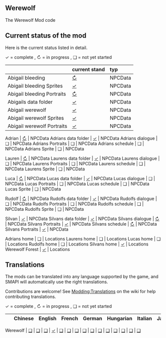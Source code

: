 ## Werewolf
The Werewolf Mod code

## Current status of the mod
Here is the current status listed in detail.

✓ = complete ,
↻ = in progress , 
❑ = not yet started

&nbsp;                     | current stand                                                          | typ
:------------------------- | :--------------------------------------------------------------------- | :--------------------------------------------------------------------
Abigail bleeding           | [↻](https://github.com/Smapifan/Project-mythical-creatures/blob/main/Werewolf/Werewolf/assets/NpcData/Abigail/Abigail.json)                      | NPCData
Abigail bleeding Sprites   | [✓](https://github.com/Smapifan/Project-mythical-creatures/blob/main/Werewolf/Werewolf/assets/NpcData/Abigail/Characters)                   | NPCData
Abigail bleeding Portraits | [↻](Werewolf/assets/NpcData/Abigail/Characters)                   | NPCData
Abigails data folder       | [✓](Werewolf/assets/NpcData/Abigail)                                   | NPCData
Abigail werewolf           | [✓](Werewolf/assets/NpcData/Abigail/W_Abigail.json)                    | NPCData
Abigail werewolf Sprites   | [✓](Werewolf/assets/NpcData/Abigail/Characters.json)                   | NPCData
Abigail werewolf Portraits | [✓](Werewolf/assets/NpcData/Abigail/Characters.json)                   | NPCData

Adrian                       | [↻](Werewolf/assets/NpcData/Adrian/Adrian.json)                      | NPCData
Adrians data folder          | [✓](Werewolf/assets/NpcData/Adrian)                                  | NPCData
Adrians dialogue             |  ❑                                                                   | NPCData
Adrians Portraits            |  ❑                                                                   | NPCData
Adrians schedule             |  ❑                                                                   | NPCData
Adrians Sprite               |  ❑                                                                   | NPCData

Lauren                       | [↻](Werewolf/assets/NpcData/Lauren/Lauren.json)                      | NPCData
Laurens data folder          | [✓](Werewolf/assets/NpcData/Lauren)                                  | NPCData
Laurens dialogue             |  ❑                                                                   | NPCData
Laurens Portraits            |  ❑                                                                   | NPCData
Laurens schedule             |  ❑                                                                   | NPCData
Laurens Sprite               |  ❑                                                                   | NPCData

Luca                       | [↻](Werewolf/assets/NpcData/Luca/Luca.json)                            | NPCData
Lucas data folder          | [✓](Werewolf/assets/NpcData/Luca)                                      | NPCData
Lucas dialogue             |  ❑                                                                     | NPCData
Lucas Portraits            |  ❑                                                                     | NPCData
Lucas schedule             |  ❑                                                                     | NPCData
Lucas Sprite               |  ❑                                                                     | NPCData

Rudolf                       | [↻](Werewolf/assets/NpcData/Rudolf/Rudolf.json)                    | NPCData
Rudolfs data folder          | [✓](Werewolf/assets/NpcData/Rudolf)                                 | NPCData
Rudolfs dialogue             |  ❑                                                                   | NPCData
Rudolfs Portraits            |  ❑                                                                   | NPCData
Rudolfs schedule             |  ❑                                                                   | NPCData
Rudolfs Sprite               |  ❑                                                                   | NPCData

Silvan                     | [✓](Werewolf/assets/NpcData/Silvan/Silvan.json)                        | NPCData
Silvans data folder        | [✓](Werewolf/assets/NpcData/Silvan)                                    | NPCData
Silvans dialogue           | [↻](Werewolf/assets/NpcData/Silvan/dialogue.json)                      | NPCData
Silvans Portraits          | [✓](Werewolf/assets/NpcData/Silvan/SilvanPortrait.png)                 | NPCData
Silvans schedule           | [↻](Werewolf/assets/NpcData/Silvan/schedule.json.json)                 | NPCData
Silvans Portraits          | [✓](Werewolf/assets/NpcData/Silvan/SilvanSprite.png)                   | NPCData

Adrians home               |  ❑                                                                     | Locations
Laurens home               |  ❑                                                                     | Locations
Lucas home                 |  ❑                                                                     | Locations
Rudolfs home               |  ❑                                                                     | Locations
Silvans home               | [✓](Werewolf/assets/Maps/SilvansHome.tbin)                             | Locations
Werewolf Forest            | [✓](Werewolf/assets/Maps/SilvansHomeRegion.tbin)                       | Locations



## Translations
The mods can be translated into any language supported by the game, and SMAPI will automatically use the right translations.

Contributions are welcome! See [Modding:Translations](https://stardewvalleywiki.com/Modding:Translations) on the wiki for help contributing translations.

✓ = complete ,
↻ = in progress , 
❑ = not yet started

&nbsp;                     | Chinese                       | English                       | French                        | German                        | Hungarian                     | Italian                       | Japanese                      | Korean                        | Polish                        | Portuguese                    | Russian                       | Spanish                       | Thai                          | Turkish                       | Ukrainian
:------------------------- | :---------------------------- | :---------------------------- | :---------------------------- | :---------------------------- | :---------------------------- | :---------------------------- | :---------------------------- | :---------------------------- | :---------------------------- | :---------------------------- | :---------------------------- | :---------------------------- | :---------------------------- | :---------------------------- | :----------------------------

Werewolf                   | [❑](Werewolf/Werewolf/i18n)  | [❑](Werewolf/Werewolf/i18n/default.json)  | [❑](Werewolf/Werewolf/i18n)  | [✓](Werewolf/Werewolf/i18n/de.json)  | [❑](Werewolf/Werewolf/i18n)  | [❑](Werewolf/Werewolf/i18n)  | [❑](Werewolf/Werewolf/i18n)  | [❑](Werewolf/Werewolf/i18n)  | [❑](Werewolf/Werewolf/i18n)  | [❑](Werewolf/Werewolf/i18n)  | [❑](Werewolf/Werewolf/i18n)  | [❑](Werewolf/Werewolf/i18n)  | [❑](Werewolf/Werewolf/i18n)  | [❑](Werewolf/Werewolf/i18n)  | [❑](Werewolf/Werewolf/i18n)
